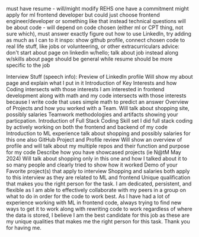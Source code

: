 must have resume - will/might modify REHS one
have a commitment
might apply for ml frontend developer but could just choose frontend engineer/developer or something like that instead
technical questions will be about code - will depend on code chosen (either ml or CPT thing, not sure which), must answer exactly
figure out how to use LinkedIn, try adding as much as I can to it
inspo: show github profile, connect chosen code to real life stuff, like jobs or volunteering, or other extracurriculars 
advice: don't start about page on linkedin w/hello; talk about job instead along w/skills
about page should be general while resume should be more specific to the job

Interview Stuff (speech info):
Preview of LinkedIn profile
Will show my about page and explain what I put in it
Introduction of Key Interests and how Coding intersects with those interests
I am interested in frontend development along with math and my code intersects with those interests because I write code that uses simple math to predict an answer
Overview of Projects and how you worked with a Team.
Will talk about shopping site, possibly salaries
Teamwork methodologies and artifacts showing your particpation.
Introduction of Full Stack Coding Skill set
I did full stack coding by actively working on both the frontend and backend of my code
Introduction to ML experience
talk about shopping and possibly salaries for this one also
GitHub Project and Profile review
Will show an overview of profile and will talk about my multiple repos and their function and purpose for my code
Describe how you have showcased projects (ie N@tM May 2024)
Will talk about shopping only in this one and how I talked about it to so many people and clearly tried to show how it worked
Demo of your Favorite project(s) that apply to interview
Shopping and salaries both apply to this interview as they are related to ML and frontend
Unique qualification that makes you the right person for the task.
I am dedicated, persistent, and flexible as I am able to effectively collaborate with my peers in a group on what to do in order for the code to work best. As I have had a lot of experience working with ML in frontend code, always trying to find new ways to get it to work along with rewriting code to work regardless of where the data is stored, I believe I am the best candidate for this job as these are my unique qualities that makes me the right person for this task. Thank you for having me.